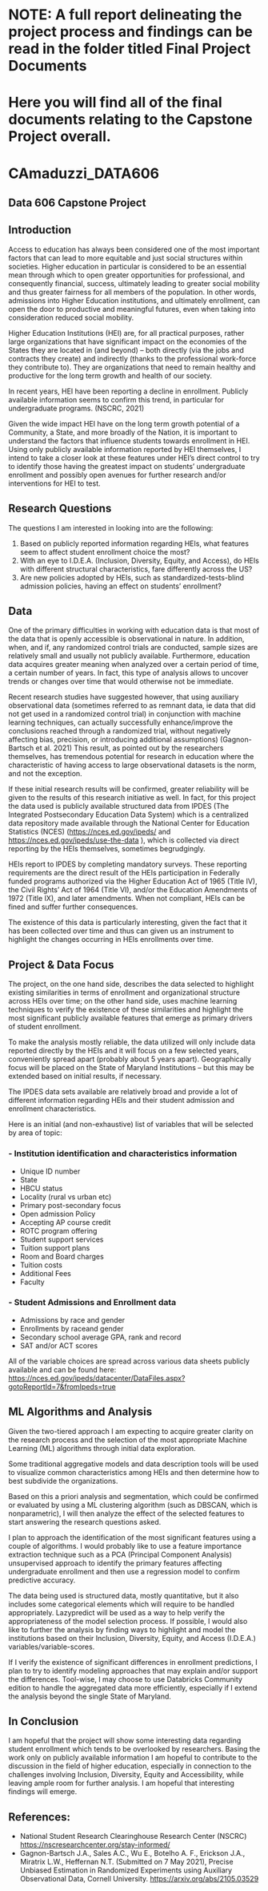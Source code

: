 # NOTE: A full report delineating the project process and findings can be read in the folder titled Final Project Documents 
# Here you will find all of the final documents relating to the Capstone Project overall.



# CAmaduzzi_DATA606
## Data 606 Capstone Project


## Introduction
Access to education has always been considered one of the most important factors that can lead to more equitable and just social structures within societies. Higher education in particular is considered to be an essential mean through which to open greater opportunities for professional, and consequently financial, success, ultimately leading to greater social mobility and thus greater fairness for all members of the population. In other words, admissions into Higher Education institutions, and ultimately enrollment, can open the door to productive and meaningful futures, even when taking into consideration reduced social mobility. 
 
Higher Education Institutions (HEI) are, for all practical purposes, rather large organizations that have significant impact on the economies of the States they are located in (and beyond) – both directly (via the jobs and contracts they create) and indirectly (thanks to the professional work-force they contribute to). They are organizations that need to remain healthy and productive for the long term growth and health of our society. 
 
In recent years, HEI have been reporting a decline in enrollment. Publicly available information seems to confirm this trend, in particular for undergraduate programs. (NSCRC, 2021)
 
Given the wide impact HEI have on the long term growth potential of a Community, a State, and more broadly of the Nation, it is important to understand the factors that influence students towards enrollment in HEI. Using only publicly available information reported by HEI themselves, I intend to take a closer look at these features under HEI’s direct control to try to identify those having the greatest impact on students’ undergraduate enrollment and possibly open avenues for further research and/or interventions for HEI to test. 


## Research Questions
The questions I am interested in looking into are the following:  
1)	Based on publicly reported information regarding HEIs, what features seem to affect student enrollment choice the most? 
2)	With an eye to I.D.E.A. (Inclusion, Diversity, Equity, and Access), do HEIs with different structural characteristics, fare differently across the US?
3)	Are new policies adopted by HEIs, such as standardized-tests-blind admission policies, having an effect on students’ enrollment? 


## Data
One of the primary difficulties in working with education data is that most of the data that is openly accessible is observational in nature. In addition, when, and if, any randomized control trials are conducted, sample sizes are relatively small and usually not publicly available. Furthermore, education data acquires greater meaning when analyzed over a certain period of time, a certain number of years. In fact, this type of analysis allows to uncover trends or changes over time that would otherwise not be immediate. 
 
Recent research studies have suggested however, that using auxiliary observational data (sometimes referred to as remnant data, ie data that did not get used in a randomized control trial) in conjunction with machine learning techniques, can actually successfully enhance/improve the conclusions reached through a randomized trial, without negatively affecting bias, precision, or introducing additional assumptions) (Gagnon-Bartsch et al. 2021) This result, as pointed out by the researchers themselves, has tremendous potential for research in education where the characteristic of having access to large observational datasets is the norm, and not the exception. 
 
If these initial research results will be confirmed, greater reliability will be given to the results of this research initiative as well. In fact, for this project the data used is publicly available structured data from IPDES (The Integrated Postsecondary Education Data System) which is a centralized data repository made available through the National Center for Education Statistics (NCES) (https://nces.ed.gov/ipeds/ and https://nces.ed.gov/ipeds/use-the-data ), which is collected via direct reporting by the HEIs themselves, sometimes begrudgingly. 
 
HEIs report to IPDES by completing mandatory surveys. These reporting requirements are the direct result of the HEIs participation in Federally funded programs authorized via the Higher Education Act of 1965 (Title IV), the Civil Rights’ Act of 1964 (Title VI), and/or the Education Amendments of 1972 (Title IX), and later amendments. When not compliant, HEIs can be fined and suffer further consequences. 
 
The existence of this data is particularly interesting, given the fact that it has been collected over time and thus can given us an instrument to highlight the changes occurring in HEIs enrollments over time. 


## Project & Data Focus
The project, on the one hand side, describes the data selected to highlight existing similarities in terms of enrollment and organizational structure across HEIs over time; on the other hand side, uses machine learning techniques to verify the existence of these similarities and highlight the most significant publicly available features that emerge as primary drivers of student enrollment. 
 
To make the analysis mostly reliable, the data utilized will only include data reported directly by the HEIs and it will focus on a few selected years, conveniently spread apart (probably about 5 years apart). Geographically focus will be placed on the State of Maryland Institutions – but this may be extended based on initial results, if necessary. 
 
The IPDES data sets available are relatively broad and provide a lot of different information regarding HEIs and their student admission and enrollment characteristics. 
 
Here is an initial (and non-exhaustive) list of variables that will be selected by area of topic:
### -	Institution identification and characteristics information 
- Unique ID number
- State
- HBCU status
- Locality (rural vs urban etc) 
- Primary post-secondary focus 
- Open admission Policy 
- Accepting AP course credit
- ROTC program offering
- Student support services 
- Tuition support plans
- Room and Board charges
- Tuition costs
- Additional Fees  
- Faculty
 
### -	Student Admissions and Enrollment data
- Admissions by race and gender
- Enrollments by raceand gender
- Secondary school average GPA, rank and record 
- SAT and/or ACT scores  
 
All of the variable choices are spread across various data sheets publicly available and can be found here: https://nces.ed.gov/ipeds/datacenter/DataFiles.aspx?gotoReportId=7&fromIpeds=true 


## ML Algorithms and Analysis 
Given the two-tiered approach I am expecting to acquire greater clarity on the research process and the selection of the most appropriate Machine Learning (ML) algorithms through initial data exploration. 
 
Some traditional aggregative models and data description tools will be used to visualize common characteristics among HEIs and then determine how to best subdivide the organizations. 
 
Based on this a priori analysis and segmentation, which could be confirmed or evaluated by using a ML clustering algorithm (such as DBSCAN, which is nonparametric), I will then analyze the effect of the selected features to start answering the research questions asked. 
 
I plan to approach the identification of the most significant features using a couple of algorithms. I would probably like to use a feature importance extraction technique such as a PCA (Principal Component Analysis) unsupervised approach to identify the primary features affecting undergraduate enrollment and then use a regression model to confirm predictive accuracy. 
 
The data being used is structured data, mostly quantitative, but it also includes some categorical elements which will require to be handled appropriately.
Lazypredict will be used as a way to help verify the appropriateness of the model selection process.
If possible, I would also like to further the analysis by finding ways to highlight and model the institutions based on their Inclusion, Diversity, Equity, and Access (I.D.E.A.) variables/variable-scores.  
 
If I verify the existence of significant differences in enrollment predictions, I plan to try to identify modeling approaches that may explain and/or support the differences. 
Tool-wise, I may choose to use Databricks Community edition to handle the aggregated data more efficiently, especially if I extend the analysis beyond the single State of Maryland. 


## In Conclusion
I am hopeful that the project will show some interesting data regarding student enrollment which tends to be overlooked by researchers. 
Basing the work only on publicly available information I am hopeful to contribute to the discussion in the field of higher education, especially in connection to the challenges involving Inclusion, Diversity, Equity and Accessibility, while leaving ample room for further analysis. I am hopeful that interesting findings will emerge. 
 
 
## References: 
- National Student Research Clearinghouse Research Center (NSCRC) https://nscresearchcenter.org/stay-informed/
- Gagnon-Bartsch J.A., Sales A.C., Wu E., Botelho A. F., Erickson J.A., Miratrix L.W., Heffernan N.T. (Submitted on 7 May 2021), Precise Unbiased Estimation in Randomized Experiments using Auxiliary Observational Data, Cornell University.  https://arxiv.org/abs/2105.03529 



